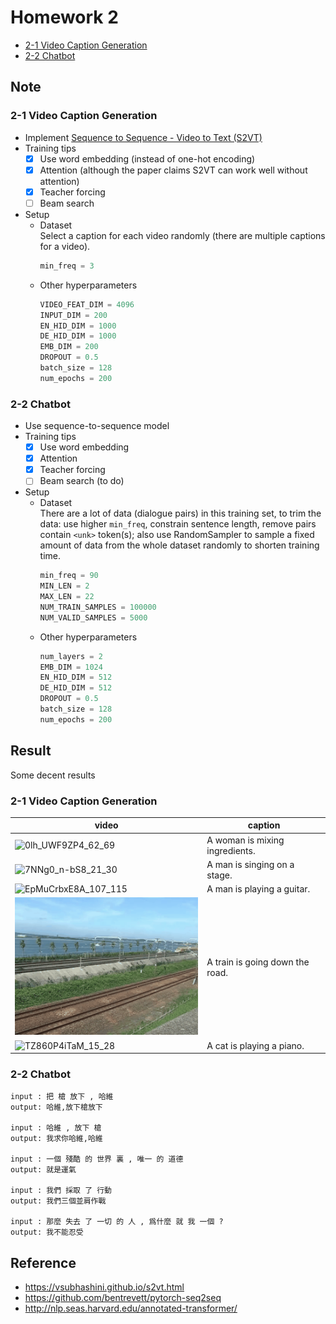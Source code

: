 # Homework 2
* [2-1 Video Caption Generation]
* [2-2 Chatbot]

## Note
### 2-1 Video Caption Generation
* Implement [Sequence to Sequence - Video to Text (S2VT)]
* Training tips
  - [x] Use word embedding (instead of one-hot encoding)
  - [x] Attention (although the paper claims S2VT can work well without attention)
  - [x] Teacher forcing
  - [ ] Beam search
* Setup
  * Dataset  
    Select a caption for each video randomly (there are multiple captions for a video).
    ```python
    min_freq = 3
    ```
  * Other hyperparameters
    ```python
    VIDEO_FEAT_DIM = 4096
    INPUT_DIM = 200
    EN_HID_DIM = 1000
    DE_HID_DIM = 1000
    EMB_DIM = 200
    DROPOUT = 0.5
    batch_size = 128
    num_epochs = 200
    ```
### 2-2 Chatbot
* Use sequence-to-sequence model
* Training tips
  - [x] Use word embedding
  - [x] Attention
  - [x] Teacher forcing
  - [ ] Beam search (to do)
* Setup
  * Dataset  
    There are a lot of data (dialogue pairs) in this training set, to trim the data: use higher `min_freq`, constrain sentence length, remove pairs contain `<unk>` token(s); 
    also use RandomSampler to sample a fixed amount of data from the whole dataset randomly to shorten training time.
    ```python
    min_freq = 90
    MIN_LEN = 2
    MAX_LEN = 22
    NUM_TRAIN_SAMPLES = 100000
    NUM_VALID_SAMPLES = 5000
    ```
  * Other hyperparameters
    ```python
    num_layers = 2
    EMB_DIM = 1024
    EN_HID_DIM = 512
    DE_HID_DIM = 512
    DROPOUT = 0.5
    batch_size = 128
    num_epochs = 200    
    ```

## Result
Some decent results
### 2-1 Video Caption Generation
| video                | caption                        |
|----------------------|--------------------------------|
|![0lh_UWF9ZP4_62_69]  | A woman is mixing ingredients. |
|![7NNg0_n-bS8_21_30]  | A man is singing on a stage.   |
|![EpMuCrbxE8A_107_115]| A man is playing a guitar.     |
|![sJSmRik2c-c_1_7]    | A train is going down the road.|
|![TZ860P4iTaM_15_28]  | A cat is playing a piano.      |
### 2-2 Chatbot
```
input :	把 槍 放下 , 哈維
output: 哈維,放下槍放下

input :	哈維 , 放下 槍
output: 我求你哈維,哈維

input :	一個 殘酷 的 世界 裏 , 唯一 的 道德
output: 就是運氣

input :	我們 採取 了 行動
output: 我們三個並肩作戰

input :	那麼 失去 了 一切 的 人 , 爲什麼 就 我 一個 ?
output: 我不能忍受
```

## Reference
* https://vsubhashini.github.io/s2vt.html
* https://github.com/bentrevett/pytorch-seq2seq
* http://nlp.seas.harvard.edu/annotated-transformer/



[2-1 Video Caption Generation]: https://docs.google.com/presentation/d/1AeHW6-VDchIbjBXrOPQpXek82L3bi5PR5RapbOhcw94
[2-2 Chatbot]: https://docs.google.com/presentation/d/1GxaPl3_dGibYTlrg6WlvNTQHS2g4M30I37pVCZsS6tM
[Sequence to Sequence - Video to Text (S2VT)]: https://vsubhashini.github.io/s2vt.html
[0lh_UWF9ZP4_62_69]: 2-1/videos/0lh_UWF9ZP4_62_69.gif
[7NNg0_n-bS8_21_30]: 2-1/videos/7NNg0_n-bS8_21_30.gif
[EpMuCrbxE8A_107_115]: 2-1/videos/EpMuCrbxE8A_107_115.gif
[sJSmRik2c-c_1_7]: 2-1/videos/sJSmRik2c-c_1_7.gif
[TZ860P4iTaM_15_28]: 2-1/videos/TZ860P4iTaM_15_28.gif

